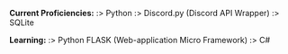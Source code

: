 **Current Proficiencies:**
  :> Python
  :> Discord.py (Discord API Wrapper)
  :> SQLite
  
**Learning:**
  :> Python FLASK (Web-application Micro Framework)
  :> C# 
  

